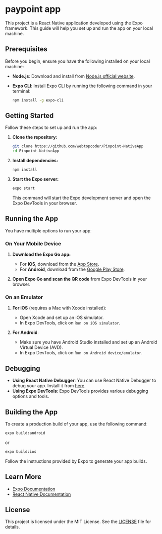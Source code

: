 # paypoint app

This project is a React Native application developed using the Expo framework. This guide will help you set up and run the app on your local machine.

## Prerequisites

Before you begin, ensure you have the following installed on your local machine:

- **Node.js**: Download and install from [Node.js official website](https://nodejs.org/).
- **Expo CLI**: Install Expo CLI by running the following command in your terminal:

  ```bash
  npm install -g expo-cli
  ```

## Getting Started

Follow these steps to set up and run the app:

1. **Clone the repository:**

   ```bash
   git clone https://github.com/webtopcoder/Pinpoint-NativeApp
   cd Pinpoint-NativeApp
   ```

2. **Install dependencies:**

   ```bash
   npm install
   ```

3. **Start the Expo server:**

   ```bash
   expo start
   ```

   This command will start the Expo development server and open the Expo DevTools in your browser.

## Running the App

You have multiple options to run your app:

### On Your Mobile Device

1. **Download the Expo Go app:**

   - For **iOS**, download from the [App Store](https://apps.apple.com/app/apple-store/id982107779).
   - For **Android**, download from the [Google Play Store](https://play.google.com/store/apps/details?id=host.exp.exponent).

2. **Open Expo Go and scan the QR code** from Expo DevTools in your browser.

### On an Emulator

1. **For iOS** (requires a Mac with Xcode installed):

   - Open Xcode and set up an iOS simulator.
   - In Expo DevTools, click on `Run on iOS simulator`.

2. **For Android**:

   - Make sure you have Android Studio installed and set up an Android Virtual Device (AVD).
   - In Expo DevTools, click on `Run on Android device/emulator`.

## Debugging

- **Using React Native Debugger**: You can use React Native Debugger to debug your app. Install it from [here](https://github.com/jhen0409/react-native-debugger).
- **Using Expo DevTools**: Expo DevTools provides various debugging options and tools.

## Building the App

To create a production build of your app, use the following command:

```bash
expo build:android
```

or

```bash
expo build:ios
```

Follow the instructions provided by Expo to generate your app builds.

## Learn More

- [Expo Documentation](https://docs.expo.dev/)
- [React Native Documentation](https://reactnative.dev/docs/getting-started)

## License

This project is licensed under the MIT License. See the [LICENSE](LICENSE) file for details.
